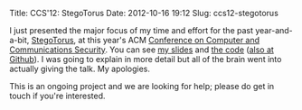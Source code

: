 Title: CCS'12: StegoTorus
Date: 2012-10-16 19:12
Slug: ccs12-stegotorus

I just presented the major focus of my time and effort for the past
year-and-a-bit, [StegoTorus](/media/2010/05/stegotorus.pdf), at this
year's ACM
[Conference on Computer and Communications Security](http://www.sigsac.org/ccs/CCS2012/).
You can see [my slides](/media/2010/05/stegotorus-talk/) and
[the code](https://gitweb.torproject.org/stegotorus.git)
([also at Github](https://github.com/TheTorProject/stegotorus)). I was
going to explain in more detail but all of the brain went into
actually giving the talk. My apologies.

This is an ongoing project and we are looking for help; please do get in
touch if you're interested.
